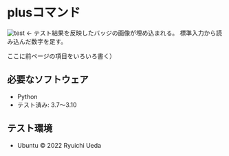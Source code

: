 # plusコマンド
![test](https://github.com/ChikaraHanakawa/robosys2022/actions/workflows/test.yml/badge.svg)
← テスト結果を反映したバッジの画像が埋め込まれる。
標準入力から読み込んだ数字を足す。

ここに前ページの項目をいろいろ書く）
## 必要なソフトウェア
* Python
* テスト済み: 3.7〜3.10

## テスト環境
* Ubuntu
© 2022 Ryuichi Ueda

